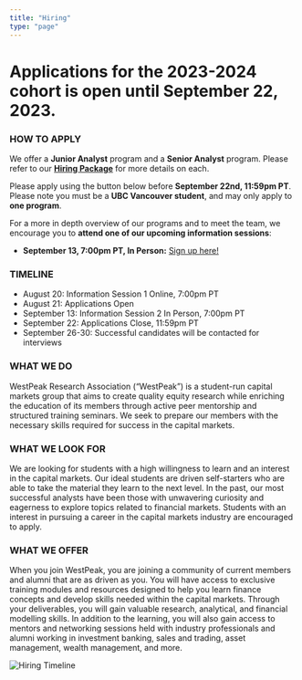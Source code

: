 ```yaml
---
title: "Hiring"
type: "page"
---
```


# Applications for the 2023-2024 cohort is open until September 22, 2023.

### HOW TO APPLY

We offer a **Junior Analyst** program and a **Senior Analyst** program. Please refer to our <a href="WPRA_Hiring_Package_2023.pdf" target="_blank">**Hiring Package**</a> for more details on each.

Please apply using the button below before **September 22nd, 11:59pm PT**. Please note you must be a **UBC Vancouver student**, and may only apply to **one program**.

<link-button link="https://forms.gle/nvLdQidLSUG5x7VP6" target="_blank" text="Access the 2023 WestPeak Research Association Application Form"></link-button>

For a more in depth overview of our programs and to meet the team, we encourage you to **attend one of our upcoming information sessions**:
 - **September 13, 7:00pm PT, In Person:** [Sign up here!](https://forms.gle/FQW13nRt3SmCW8fE6)

### TIMELINE

 - August 20: Information Session 1 Online, 7:00pm PT
 - August 21: Applications Open
 - September 13: Information Session 2 In Person, 7:00pm PT
 - September 22: Applications Close, 11:59pm PT
 - September 26-30: Successful candidates will be contacted for interviews

### WHAT WE DO

WestPeak Research Association (“WestPeak”) is a student-run capital markets group that aims to create quality equity research while enriching the education of its members through active peer mentorship and structured training seminars. We seek to prepare our members with the necessary skills required for success in the capital markets.
​

### WHAT WE LOOK FOR

We are looking for students with a high willingness to learn and an interest in the capital markets. Our ideal students are driven self-starters who are able to take the material they learn to the next level. In the past, our most successful analysts have been those with unwavering curiosity and eagerness to explore topics related to financial markets. Students with an interest in pursuing a career in the capital markets industry are encouraged to apply.
​

### WHAT WE OFFER

When you join WestPeak, you are joining a community of current members and alumni that are as driven as you. You will have access to exclusive training modules and resources designed to help you learn finance concepts and develop skills needed within the capital markets. Through your deliverables, you will gain valuable research, analytical, and financial modelling skills. In addition to the learning, you will also gain access to mentors and networking sessions held with industry professionals and alumni working in investment banking, sales and trading, asset management, wealth management, and more.

![Hiring Timeline](hiring_timeline.png)
